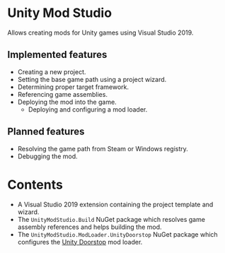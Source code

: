 # Unity Mod Studio
Allows creating mods for Unity games using Visual Studio 2019.

## Implemented features
- Creating a new project.
- Setting the base game path using a project wizard.
- Determining proper target framework. 
- Referencing game assemblies.
- Deploying the mod into the game.
  - Deploying and configuring a mod loader.

## Planned features
- Resolving the game path from Steam or Windows registry.
- Debugging the mod.

# Contents
- A Visual Studio 2019 extension containing the project template and wizard.
- The `UnityModStudio.Build` NuGet package which resolves game assembly references and helps building the mod.
- The `UnityModStudio.ModLoader.UnityDoorstop` NuGet package which configures the [Unity Doorstop](https://github.com/NeighTools/UnityDoorstop) mod loader.
